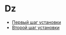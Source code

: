 # Dz
- [Первый шаг установки](https://cdn.discordapp.com/attachments/783338706706759680/789468240879288340/unknown.png)
- [Второй шаг установки](https://cdn.discordapp.com/attachments/783338706706759680/789468210646089749/unknown.png)
